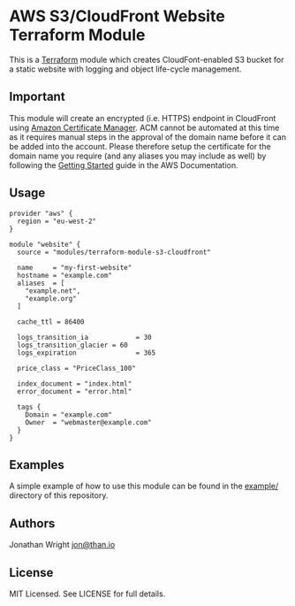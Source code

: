 # AWS S3/CloudFront Website Terraform Module

This is a [Terraform](https://www.terraform.io) module which creates
CloudFont-enabled S3 bucket for a static website with logging and object
life-cycle management.

## Important

This module will create an encrypted (i.e. HTTPS) endpoint in CloudFront using
[Amazon Certificate Manager](https://aws.amazon.com/certificate-manager/). ACM
cannot be automated at this time as it requires manual steps in the approval
of the domain name before it can be added into the account. Please therefore
setup the certificate for the domain name you require (and any aliases you may
include as well) by following the
[Getting Started](http://docs.aws.amazon.com/acm/latest/userguide/gs.html) guide
in the AWS Documentation.

## Usage

```hcl
provider "aws" {
  region = "eu-west-2"
}

module "website" {
  source = "modules/terraform-module-s3-cloudfront"

  name     = "my-first-website"
  hostname = "example.com"
  aliases  = [
  	"example.net",
  	"example.org"
  ]

  cache_ttl = 86400

  logs_transition_ia 			= 30
  logs_transition_glacier = 60
  logs_expiration 				= 365

  price_class = "PriceClass_100"

  index_document = "index.html"
  error_document = "error.html"

  tags {
    Domain = "example.com"
    Owner  = "webmaster@example.com"
  }
}
```

## Examples

A simple example of how to use this module can be found in the
[example/](https://github.com/jonathanio/terraform-module-s3-cloudfont/tree/master/example)
directory of this repository.

## Authors

Jonathan Wright <jon@than.io>

## License

MIT Licensed. See LICENSE for full details.
